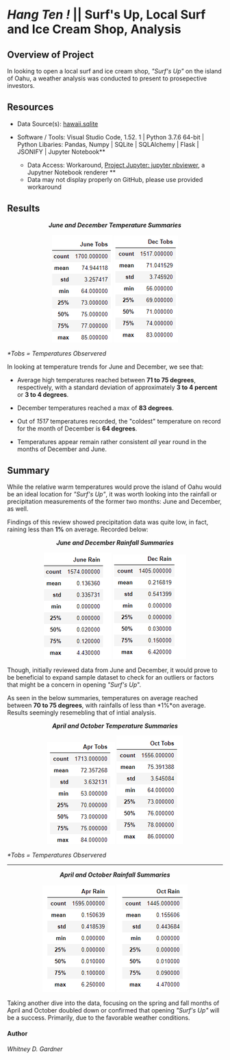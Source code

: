 # _Hang Ten !_ || Surf's Up, Local Surf and Ice Cream Shop, Analysis


## Overview of Project 

In looking to open a local surf and ice cream shop, _"Surf's Up"_ on the island of Oahu, a weather analysis was conducted to present to prosepective investors. 

## Resources

* Data Source(s): [hawaii.sqlite](hawaii.sqlite)

* Software / Tools: Visual Studio Code, 1.52. 1 | Python 3.7.6 64-bit  | Python Libaries: Pandas, Numpy | SQLite | SQLAlchemy | Flask | JSONIFY | Jupyter Notebook** 

    * Data Access: Workaround, [Project Jupyter: jupyter nbviewer](https://nbviewer.jupyter.org/), a Jupytner Notebook renderer **
     * Data may not display properly on GitHub, please use provided workaround

   

## Results

 <p align="center">
  <i><b> June and December Temperature Summaries</b></i> 

<p align="center">
<img src="resources/june_temps_summary.png"/> <img src="resources/dec_temps_summary.png"/>

 _*Tobs = Temperatures Observered_

In looking at temperature trends for June and December, we see that:
*   Average high temperatures reached between **71 to 75 degrees**, respectively, with a standard deviation of approximately **3 to 4 percent** or **3 to 4 degrees**. 

* December temperatures reached a max of **83 degrees**.

* Out of _1517_ temperatures recorded, the "coldest" temperature on record for the month of December is **64 degrees**. 

* Temperatures appear remain rather consistent _all_ year round in the months of December and June.  

## Summary

While the relative warm temperatures would prove the island of Oahu would be an ideal location for _"Surf's Up"_, it was worth looking into the rainfall or precipitation measurements of the former two months: June and December, as well. 

Findings of this review showed precipitation data was quite low, in fact, raining less than **1%** on average. Recorded below: 

<p align="center">
  <i><b> June and December Rainfall Summaries</b></i> 

<p align="center">
  <img src="resources/june_rain_summary.png"/>  <img src="resources/dec_rain_summary.png"/>

Though, initially reviewed data from June and December, it would prove to be beneficial to expand sample dataset to check for an outliers or factors that might be a concern in opening _"Surf's Up_".

As seen in the below summaries, temperatures on average reached between **70 to 75 degrees**, with rainfalls of less than *1%*on average.  Results seemingly resemebling that of intial analysis. 

  <p align="center">
  <i><b> April and October Temperature Summaries</b></i> 

<p align="center">
  <img src="resources/apr_temps_summary.png" />   <img src="resources/oct_temps_summary.png"/>
    
   _*Tobs = Temperatures Observered_

---
   
  <p align="center">
  <i><b> April and October Rainfall Summaries</b></i> 

<p align="center">
  <img src="resources/apr_rain_summary.png"/>  <img src="resources/oct_rain_summary.png"/>

Taking another dive into the data, focusing on the spring and fall months of April and October doubled down or confirmed that opening _"Surf's Up"_ will be a success. Primarily, due to the favorable weather conditions. 


#### Author
_Whitney D. Gardner_
